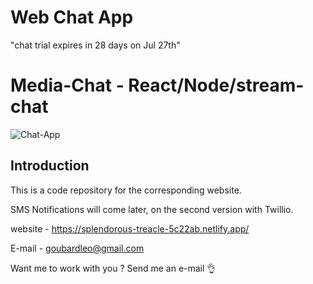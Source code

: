 # Web Chat App
"chat trial expires in 28 days on Jul 27th"
# Media-Chat - React/Node/stream-chat
![Chat-App](https://zupimages.net/up/22/26/1yn8.png)

## Introduction
This is a code repository for the corresponding website.

SMS Notifications will come later, on the second version with Twillio.

website - https://splendorous-treacle-5c22ab.netlify.app/

E-mail - goubardleo@gmail.com

Want me to work with you ? Send me an e-mail 👌
